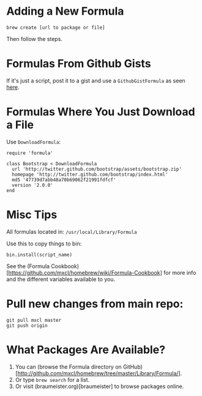 # Adding a New Formula

	brew create [url to package or file]

Then follow the steps.

# Formulas From Github Gists

If it's just a script, post it to a gist and use a `GithubGistFormula` as seen [here](https://github.com/mxcl/homebrew/blob/master/Library/Formula/browser.rb).

# Formulas Where You Just Download a File

Use `DownloadFormula`:

    require 'formula'

    class Bootstrap < DownloadFormula
      url 'http://twitter.github.com/bootstrap/assets/bootstrap.zip'
      homepage 'http://twitter.github.com/bootstrap/index.html'
      md5 '47739d7abb48a70b69062f21991fdfcf'
      version '2.0.0'
    end

# Misc Tips

All formulas located in: `/usr/local/Library/Formula`

Use this to copy things to bin:

	bin.install(script_name)

See the (Formula Cookbook)[https://github.com/mxcl/homebrew/wiki/Formula-Cookbook] for more info and the different variables available to you.

# Pull new changes from main repo:

	git pull mxcl master
	git push origin

# What Packages Are Available?

1. You can (browse the Formula directory on GitHub)[http://github.com/mxcl/homebrew/tree/master/Library/Formula/].
2. Or type `brew search` for a list.
3. Or visit (braumeister.org)[braumeister] to browse packages online.
